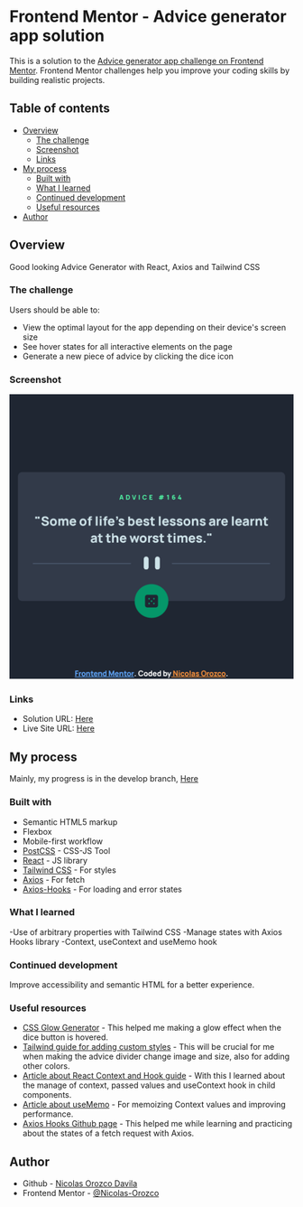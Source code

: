 # Frontend Mentor - Advice generator app solution

This is a solution to the [Advice generator app challenge on Frontend Mentor](https://www.frontendmentor.io/challenges/advice-generator-app-QdUG-13db). Frontend Mentor challenges help you improve your coding skills by building realistic projects.

## Table of contents

- [Overview](#overview)
  - [The challenge](#the-challenge)
  - [Screenshot](#screenshot)
  - [Links](#links)
- [My process](#my-process)
  - [Built with](#built-with)
  - [What I learned](#what-i-learned)
  - [Continued development](#continued-development)
  - [Useful resources](#useful-resources)
- [Author](#author)

## Overview

Good looking Advice Generator with React, Axios and Tailwind CSS

### The challenge

Users should be able to:

- View the optimal layout for the app depending on their device's screen size
- See hover states for all interactive elements on the page
- Generate a new piece of advice by clicking the dice icon

### Screenshot

![Screenshot](./screenshot.png)

### Links

- Solution URL: [Here](https://github.com/Nicolas-Orozco/frontend-mentor-advice-generator)
- Live Site URL: [Here](https://frontend-mentor-advice-generator-lime.vercel.app/)

## My process

Mainly, my progress is in the develop branch, [Here](https://github.com/Nicolas-Orozco/frontend-mentor-advice-generator/commits/develop)

### Built with

- Semantic HTML5 markup
- Flexbox
- Mobile-first workflow
- [PostCSS](https://postcss.org/) - CSS-JS Tool
- [React](https://reactjs.org/) - JS library
- [Tailwind CSS](https://tailwindcss.com/) - For styles
- [Axios](https://axios-http.com/) - For fetch
- [Axios-Hooks](https://github.com/simoneb/axios-hooks) - For loading and error states

### What I learned

-Use of arbitrary properties with Tailwind CSS
-Manage states with Axios Hooks library
-Context, useContext and useMemo hook

### Continued development

Improve accessibility and semantic HTML for a better experience.

### Useful resources

- [CSS Glow Generator](https://cssbud.com/css-generator/css-glow-generator/) - This helped me making a glow effect when the dice button is hovered.
- [Tailwind guide for adding custom styles](https://tailwindcss.com/docs/adding-custom-styles) - This will be crucial for me when making the advice divider change image and size, also for adding other colors.
- [Article about React Context and Hook guide](https://www.savaslabs.com/blog/using-react-global-state-hooks-and-context#spanspanspanstrongspanspan4-create-an-objectspanspanstrongspanspanspan) - With this I learned about the manage of context, passed values and useContext hook in child components.
- [Article about useMemo](https://dmitripavlutin.com/react-usememo-hook/) - For memoizing Context values and improving performance.
- [Axios Hooks Github page](https://github.com/simoneb/axios-hooks) - This helped me while learning and practicing about the states of a fetch request with Axios.

## Author

- Github - [Nicolas Orozco Davila](https://github.com/Nicolas-Orozco)
- Frontend Mentor - [@Nicolas-Orozco](https://www.frontendmentor.io/profile/Nicolas-Orozco)
